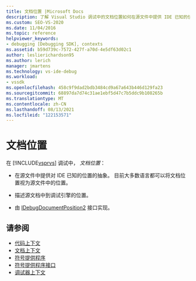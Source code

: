 ```yaml
---
title: 文档位置 |Microsoft Docs
description: 了解 Visual Studio 调试中的文档位置如何在源文件中提供 IDE 已知的位置抽象。
ms.custom: SEO-VS-2020
ms.date: 11/04/2016
ms.topic: reference
helpviewer_keywords:
- debugging [Debugging SDK], contexts
ms.assetid: b59d739c-7572-427f-a70d-4e5df63d02c1
author: leslierichardson95
ms.author: lerich
manager: jmartens
ms.technology: vs-ide-debug
ms.workload:
- vssdk
ms.openlocfilehash: 458c9f9dad2bdb3484cd9a67a643b446d129fa23
ms.sourcegitcommit: 68897da7d74c31ae1ebf5d47c7b5ddc9b108265b
ms.translationtype: MT
ms.contentlocale: zh-CN
ms.lasthandoff: 08/13/2021
ms.locfileid: "122153571"
---
```

# <a name="document-position"></a>文档位置
在 [!INCLUDE[vsprvs](../../code-quality/includes/vsprvs_md.md)] 调试中， *文档位置*：

- 在源文件中提供对 IDE 已知的位置的抽象。 目前大多数语言都可以将文档位置视为源文件中的位置。

- 描述源文档中到调试引擎的位置。

- 由 [IDebugDocumentPosition2](../../extensibility/debugger/reference/idebugdocumentposition2.md) 接口实现。

## <a name="see-also"></a>请参阅
- [代码上下文](../../extensibility/debugger/code-context.md)
- [文档上下文](../../extensibility/debugger/document-context.md)
- [符号提供程序](../../extensibility/debugger/symbol-provider.md)
- [符号提供程序接口](../../extensibility/debugger/reference/symbol-provider-interfaces.md)
- [调试器上下文](../../extensibility/debugger/debugger-contexts.md)

